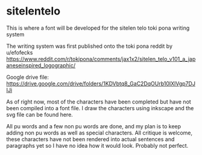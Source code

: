 # sitelentelo
This is where a font will be developed for the sitelen telo toki pona writing system

The writing system was first published onto the toki pona reddit by u/efofecks https://www.reddit.com/r/tokipona/comments/jax1x2/sitelen_telo_v101_a_japaneseinspired_logographic/

Google drive file: https://drive.google.com/drive/folders/1KDVbtq8_GaC2DqOUrb10IXlVgp7DJIJi

As of right now, most of the characters have been completed but have not been compiled into a font file. I draw the characters using inkscape and the svg file can be found here.

All pu words and a few non pu words are done, and my plan is to keep adding non pu words as well as special characters. All critique is welcome, these characters have not been rendered into actual sentences and paragraphs yet so I have no idea how it would look. Probably not perfect.
